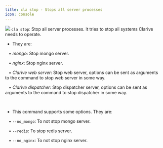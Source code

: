 ```yaml
---
title: cla stop - Stops all server processes
icon: console
---
```


<img src="/static/images/icons/console.png" /> `cla stop`: Stop all server processes. It tries to stop all systems Clarive needs to operate. 

* They are: <br />

&nbsp; &nbsp;• *mongo*: Stop mongo server.  <br />

&nbsp; &nbsp;• *nginx*: Stop nginx server.  <br />

&nbsp; &nbsp;• *Clarive web server*: Stop web server, options can be sent as arguments to the command to stop web server in some way.  <br />

&nbsp; &nbsp;• *Clarive dispatcher*: Stop dispatcher server, options can be sent as arguments to the command to stop dispatcher in some way.  <br />


<br/>

* This command supports some options. They are: <br />


&nbsp; &nbsp;• `--no_mongo`: To not stop mongo server. <br />

&nbsp; &nbsp;• `--redis`: To stop redis server. <br />

&nbsp; &nbsp;• `--no_nginx`: To not stop nginx server.


